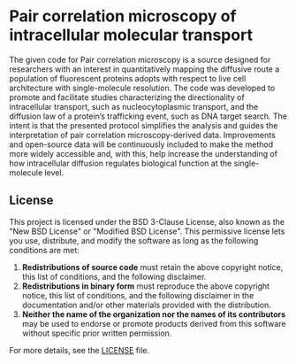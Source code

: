 # Pair correlation microscopy of intracellular molecular transport

The given code for Pair correlation microscopy is a source designed for researchers with an interest in quantitatively mapping the diffusive route a population of fluorescent proteins adopts with respect to live cell architecture with single-molecule resolution. The code was developed to promote and facilitate studies characterizing the directionality of intracellular transport, such as nucleocytoplasmic transport, and the diffusion law of a protein’s trafficking event, such as DNA target search. The intent is that the presented protocol simplifies the analysis and guides the interpretation of pair correlation microscopy-derived data. Improvements and open-source data will be continuously included to make the method more widely accessible and, with this, help increase the understanding of how intracellular diffusion regulates biological function at the single-molecule level.

## License

This project is licensed under the BSD 3-Clause License, also known as the "New BSD License" or "Modified BSD License". This permissive license lets you use, distribute, and modify the software as long as the following conditions are met:

1. **Redistributions of source code** must retain the above copyright notice, this list of conditions, and the following disclaimer.
2. **Redistributions in binary form** must reproduce the above copyright notice, this list of conditions, and the following disclaimer in the documentation and/or other materials provided with the distribution.
3. **Neither the name of the organization nor the names of its contributors** may be used to endorse or promote products derived from this software without specific prior written permission.

For more details, see the [LICENSE](LICENSE) file.
